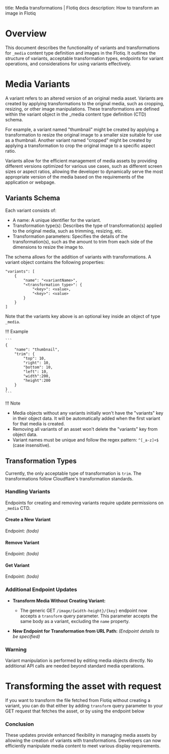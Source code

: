 title: Media transformations | Flotiq docs
description: How to transform an image in Flotiq

# Overview

This document describes the functionality of variants and transformations for `_media` content type definition and images in the Flotiq. It outlines the structure of variants, acceptable transformation types, endpoints for variant operations, and considerations for using variants effectively.

# Media Variants

A variant refers to an altered version of an original media asset. Variants are created by applying transformations to the original media, such as cropping, resizing, or other image manipulations. These transformations are defined within the variant object in the _media content type definition (CTD) schema.

For example, a variant named "thumbnail" might be created by applying a transformation to resize the original image to a smaller size suitable for use as a thumbnail. Another variant named "cropped" might be created by applying a transformation to crop the original image to a specific aspect ratio.

Variants allow for the efficient management of media assets by providing different versions optimized for various use cases, such as different screen sizes or aspect ratios, allowing the developer to dynamically serve the most appropriate version of the media based on the requirements of the application or webpage.

## Variants Schema

Each variant consists of:

- A name: A unique identifier for the variant.
- Transformation type(s): Describes the type of transformation(s) applied to the original media, such as trimming, resizing, etc.
- Transformation parameters: Specifies the details of the transformation(s), such as the amount to trim from each side of the dimensions to resize the image to.

The schema allows for the addition of variants with transformations. A variant object contains the following properties:

```
"variants": [
    {
        "name": "<variantName>",
        "<transformation type>": {
            "<key>": <value>,
            "<key>": <value>
        }
    }
]
```

Note that the variants key above is an optional key inside an object of type `_media`.

!!! Example

    ```
    {
        "name": "thumbnail",
        "trim": {
            "top": 10,
            "right": 10,
            "bottom": 10,
            "left": 10,
            "width":200,
            "height":200
        }
    }
    ```

<!-- todo zastanów się czy to w ogóle pisać i czy to dobre miejsce na to a jak już to rozwiń -->
!!! Note

- Media objects without any variants initially won't have the "variants" key in their object data. It will be automatically added when the first variant for that media is created.
- Removing all variants of an asset won't delete the "variants" key from object data.
- Variant names must be unique and follow the regex pattern: `^[_a-z]+$` (case insensitive).

## Transformation Types

Currently, the only acceptable type of transformation is `trim`. The transformations follow Cloudflare's transformation standards.
<!-- https://developers.cloudflare.com/images/transform-images/transform-via-workers -->

### Handling Variants

Endpoints for creating and removing variants require update permissions on `_media` CTD.

#### Create a New Variant

Endpoint: *(todo)*

#### Remove Variant

Endpoint: *(todo)*

#### Get Variant

Endpoint: *(todo)*

### Additional Endpoint Updates

- **Transform Media Without Creating Variant:**
  - The generic GET `/image/{width-height}/{key}` endpoint now accepts a `transform` query parameter. This parameter accepts the same body as a variant, excluding the `name` property.

- **New Endpoint for Transformation from URL Path:**
  *(Endpoint details to be specified)*

### Warning

Variant manipulation is performed by editing media objects directly. No additional API calls are needed beyond standard media operations.

# Transforming the asset with request

If you want to transform the file fetched from Flotiq without creating a variant, you can do that either by adding `transform` query parameter to your GET request that fetches the asset, or by using the endpoint below

<!-- TODO -->

### Conclusion

These updates provide enhanced flexibility in managing media assets by allowing the creation of variants with transformations. Developers can now efficiently manipulate media content to meet various display requirements.
